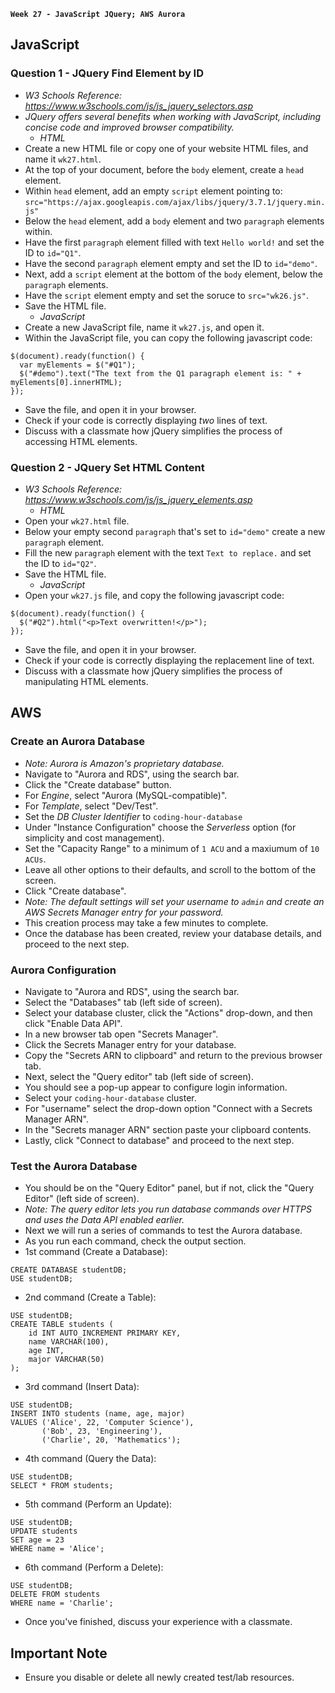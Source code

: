 **`Week 27 - JavaScript JQuery; AWS Aurora`**

## JavaScript

### Question 1 - JQuery Find Element by ID
- *W3 Schools Reference: https://www.w3schools.com/js/js_jquery_selectors.asp*
- *JQuery offers several benefits when working with JavaScript, including concise code and improved browser compatibility.*
  - *HTML*
- Create a new HTML file or copy one of your website HTML files, and name it `wk27.html`.
- At the top of your document, before the `body` element, create a `head` element.
- Within `head` element, add an empty `script` element pointing to: `src="https://ajax.googleapis.com/ajax/libs/jquery/3.7.1/jquery.min.js"`
- Below the `head` element, add a `body` element and two `paragraph` elements within.
- Have the first `paragraph` element filled with text `Hello world!` and set the ID to `id="Q1"`.
- Have the second `paragraph` element empty and set the ID to `id="demo"`.
- Next, add a `script` element at the bottom of the `body` element, below the `paragraph` elements.
- Have the `script` element empty and set the soruce to `src="wk26.js"`.
- Save the HTML file.
  - *JavaScript*
- Create a new JavaScript file, name it `wk27.js`, and open it.
- Within the JavaScript file, you can copy the following javascript code:
```
$(document).ready(function() {
  var myElements = $("#Q1");
  $("#demo").text("The text from the Q1 paragraph element is: " + myElements[0].innerHTML);
});
```
- Save the file, and open it in your browser.
- Check if your code is correctly displaying *two* lines of text.
- Discuss with a classmate how jQuery simplifies the process of accessing HTML elements.

### Question 2 - JQuery Set HTML Content
- *W3 Schools Reference: https://www.w3schools.com/js/js_jquery_elements.asp*
  - *HTML*
- Open your `wk27.html` file.
- Below your empty second `paragraph` that's set to `id="demo"` create a new `paragraph` element.
- Fill the new `paragraph` element with the text `Text to replace.` and set the ID to `id="Q2"`.
- Save the HTML file.
  - *JavaScript*
- Open your `wk27.js` file, and copy the following javascript code:
```
$(document).ready(function() {
  $("#Q2").html("<p>Text overwritten!</p>");
});
```
- Save the file, and open it in your browser.
- Check if your code is correctly displaying the replacement line of text.
- Discuss with a classmate how jQuery simplifies the process of manipulating HTML elements.

## AWS

### Create an Aurora Database
- *Note: Aurora is Amazon's proprietary database.*
- Navigate to "Aurora and RDS", using the search bar.
- Click the "Create database" button.
- For *Engine*, select "Aurora (MySQL-compatible)".
- For *Template*, select "Dev/Test".
- Set the *DB Cluster Identifier* to `coding-hour-database`
- Under "Instance Configuration" choose the *Serverless* option (for simplicity and cost management).
- Set the "Capacity Range" to a minimum of `1 ACU` and a maxiumum of `10 ACUs`.
- Leave all other options to their defaults, and scroll to the bottom of the screen.
- Click "Create database".
- *Note: The default settings will set your username to `admin` and create an AWS Secrets Manager entry for your password.*
- This creation process may take a few minutes to complete.
- Once the database has been created, review your database details, and proceed to the next step.

### Aurora Configuration
- Navigate to "Aurora and RDS", using the search bar.
- Select the "Databases" tab (left side of screen).
- Select your database cluster, click the "Actions" drop-down, and then click "Enable Data API".
- In a new browser tab open "Secrets Manager".
- Click the Secrets Manager entry for your database.
- Copy the "Secrets ARN to clipboard" and return to the previous browser tab.
- Next, select the "Query editor" tab (left side of screen).
- You should see a pop-up appear to configure login information.
- Select your `coding-hour-database` cluster.
- For "username" select the drop-down option "Connect with a Secrets Manager ARN".
- In the "Secrets manager ARN" section paste your clipboard contents.
- Lastly, click "Connect to database" and proceed to the next step.

### Test the Aurora Database
- You should be on the "Query Editor" panel, but if not, click the "Query Editor" (left side of screen).
- *Note: The query editor lets you run database commands over HTTPS and uses the Data API enabled earlier.*
- Next we will run a series of commands to test the Aurora database.
- As you run each command, check the output section.
- 1st command (Create a Database):
```
CREATE DATABASE studentDB;
USE studentDB;
```
- 2nd command (Create a Table):
```
USE studentDB;
CREATE TABLE students (
    id INT AUTO_INCREMENT PRIMARY KEY,
    name VARCHAR(100),
    age INT,
    major VARCHAR(50)
);
```
- 3rd command (Insert Data):
```
USE studentDB;
INSERT INTO students (name, age, major)
VALUES ('Alice', 22, 'Computer Science'),
       ('Bob', 23, 'Engineering'),
       ('Charlie', 20, 'Mathematics');
```
- 4th command (Query the Data):
```
USE studentDB;
SELECT * FROM students;
```
- 5th command (Perform an Update):
```
USE studentDB;
UPDATE students
SET age = 23
WHERE name = 'Alice';

```
- 6th command (Perform a Delete):
```
USE studentDB;
DELETE FROM students
WHERE name = 'Charlie';

```
- Once you've finished, discuss your experience with a classmate.

## Important Note
- Ensure you disable or delete all newly created test/lab resources.
